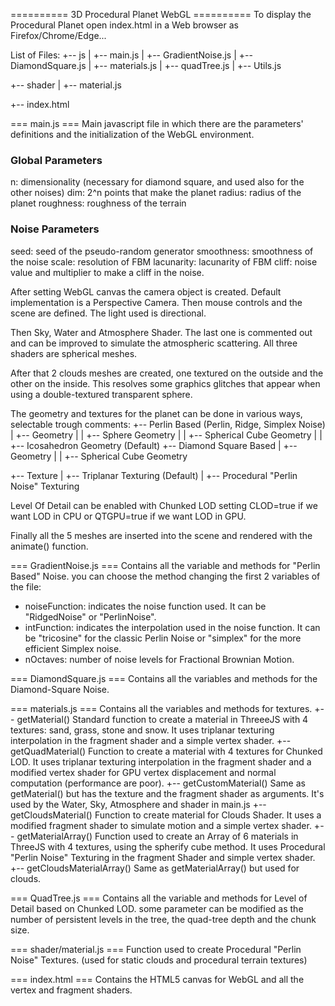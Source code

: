 ========== 3D Procedural Planet WebGL ========== To display the
Procedural Planet open index.html in a Web browser as
Firefox/Chrome/Edge...

List of Files: +-- js | +-- main.js | +-- GradientNoise.js | +--
DiamondSquare.js | +-- materials.js | +-- quadTree.js | +-- Utils.js

+-- shader | +-- material.js

+-- index.html

=== main.js === Main javascript file in which there are the parameters'
definitions and the initialization of the WebGL environment.

### Global Parameters

n: dimensionality (necessary for diamond square, and used also for the
other noises) dim: 2\^n points that make the planet radius: radius of
the planet roughness: roughness of the terrain

### Noise Parameters

seed: seed of the pseudo-random generator smoothness: smoothness of the
noise scale: resolution of FBM lacunarity: lacunarity of FBM cliff:
noise value and multiplier to make a cliff in the noise.

After setting WebGL canvas the camera object is created. Default
implementation is a Perspective Camera. Then mouse controls and the
scene are defined. The light used is directional.

Then Sky, Water and Atmosphere Shader. The last one is commented out and
can be improved to simulate the atmospheric scattering. All three
shaders are spherical meshes.

After that 2 clouds meshes are created, one textured on the outside and
the other on the inside. This resolves some graphics glitches that
appear when using a double-textured transparent sphere.

The geometry and textures for the planet can be done in various ways,
selectable trough comments: +-- Perlin Based (Perlin, Ridge, Simplex
Noise) | +-- Geometry | | +-- Sphere Geometry | | +-- Spherical Cube
Geometry | | +-- Icosahedron Geometry (Default) +-- Diamond Square Based
| +-- Geometry | | +-- Spherical Cube Geometry

+-- Texture | +-- Triplanar Texturing (Default) | +-- Procedural "Perlin
Noise" Texturing

Level Of Detail can be enabled with Chunked LOD setting CLOD=true if we
want LOD in CPU or QTGPU=true if we want LOD in GPU.

Finally all the 5 meshes are inserted into the scene and rendered with
the animate() function.

=== GradientNoise.js === Contains all the variable and methods for
"Perlin Based" Noise. you can choose the method changing the first 2
variables of the file:

-   noiseFunction: indicates the noise function used. It can be
    "RidgedNoise" or "PerlinNoise".
-   intFunction: indicates the interpolation used in the noise function.
    It can be "tricosine" for the classic Perlin Noise or "simplex" for
    the more efficient Simplex noise.
-   nOctaves: number of noise levels for Fractional Brownian Motion.

=== DiamondSquare.js === Contains all the variables and methods for the
Diamond-Square Noise.

=== materials.js === Contains all the variables and methods for
textures. +-- getMaterial() Standard function to create a material in
ThreeeJS with 4 textures: sand, grass, stone and snow. It uses triplanar
texturing interpolation in the fragment shader and a simple vertex
shader. +-- getQuadMaterial() Function to create a material with 4
textures for Chunked LOD. It uses triplanar texturing interpolation in
the fragment shader and a modified vertex shader for GPU vertex
displacement and normal computation (performance are poor). +--
getCustomMaterial() Same as getMaterial() but has the texture and the
fragment shader as arguments. It's used by the Water, Sky, Atmosphere
and shader in main.js +-- getCloudsMaterial() Function to create
material for Clouds Shader. It uses a modified fragment shader to
simulate motion and a simple vertex shader. +-- getMaterialArray()
Function used to create an Array of 6 materials in ThreeJS with 4
textures, using the spherify cube method. It uses Procedural "Perlin
Noise" Texturing in the fragment Shader and simple vertex shader. +--
getCloudsMaterialArray() Same as getMaterialArray() but used for clouds.

=== QuadTree.js === Contains all the variable and methods for Level of
Detail based on Chunked LOD. some parameter can be modified as the
number of persistent levels in the tree, the quad-tree depth and the
chunk size.

=== shader/material.js === Function used to create Procedural "Perlin
Noise" Textures. (used for static clouds and procedural terrain
textures)

=== index.html === Contains the HTML5 canvas for WebGL and all the
vertex and fragment shaders.
